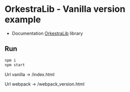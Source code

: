# OrkestraLib - Vanilla version example

- Documentation [OrkestraLib](https://github.com/itamayo/orkestraLib) library


## Run

```bash
npm i
npm start

```
Url vanilla -> /index.html

Url webpack -> /webpack_version.html

